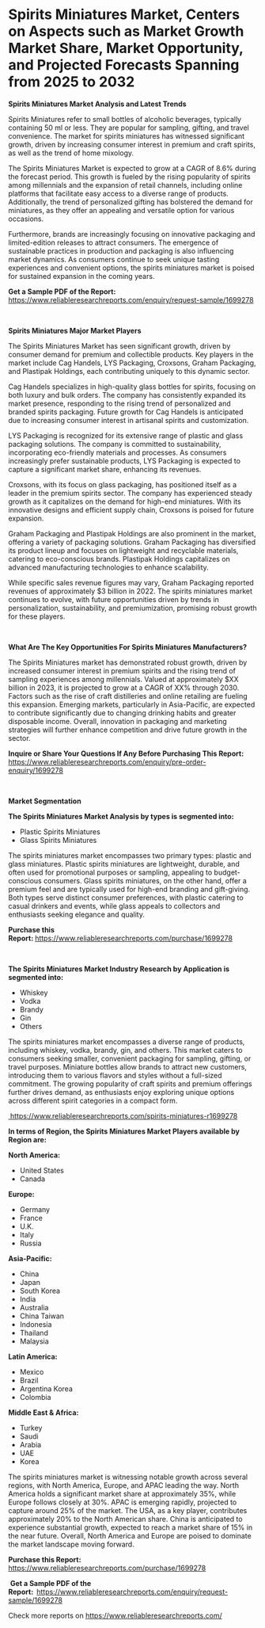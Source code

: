 <p><h1>Spirits Miniatures Market, Centers on Aspects such as Market Growth Market Share, Market Opportunity, and Projected Forecasts Spanning from 2025 to 2032</h1></p><p><strong>Spirits Miniatures Market Analysis and Latest Trends</strong></p>
<p><p>Spirits Miniatures refer to small bottles of alcoholic beverages, typically containing 50 ml or less. They are popular for sampling, gifting, and travel convenience. The market for spirits miniatures has witnessed significant growth, driven by increasing consumer interest in premium and craft spirits, as well as the trend of home mixology. </p><p>The Spirits Miniatures Market is expected to grow at a CAGR of 8.6% during the forecast period. This growth is fueled by the rising popularity of spirits among millennials and the expansion of retail channels, including online platforms that facilitate easy access to a diverse range of products. Additionally, the trend of personalized gifting has bolstered the demand for miniatures, as they offer an appealing and versatile option for various occasions.</p><p>Furthermore, brands are increasingly focusing on innovative packaging and limited-edition releases to attract consumers. The emergence of sustainable practices in production and packaging is also influencing market dynamics. As consumers continue to seek unique tasting experiences and convenient options, the spirits miniatures market is poised for sustained expansion in the coming years.</p></p>
<p><strong>Get a Sample PDF of the Report:&nbsp;</strong> <a href="https://www.reliableresearchreports.com/enquiry/request-sample/1699278?utm_campaign=2283&utm_medium=2&utm_source=Github&utm_content=ia&utm_term=08032025&utm_id=spirits-miniatures">https://www.reliableresearchreports.com/enquiry/request-sample/1699278</a></p>
<p>&nbsp;</p>
<p><strong>Spirits Miniatures Major Market Players</strong></p>
<p><p>The Spirits Miniatures Market has seen significant growth, driven by consumer demand for premium and collectible products. Key players in the market include Cag Handels, LYS Packaging, Croxsons, Graham Packaging, and Plastipak Holdings, each contributing uniquely to this dynamic sector.</p><p>Cag Handels specializes in high-quality glass bottles for spirits, focusing on both luxury and bulk orders. The company has consistently expanded its market presence, responding to the rising trend of personalized and branded spirits packaging. Future growth for Cag Handels is anticipated due to increasing consumer interest in artisanal spirits and customization.</p><p>LYS Packaging is recognized for its extensive range of plastic and glass packaging solutions. The company is committed to sustainability, incorporating eco-friendly materials and processes. As consumers increasingly prefer sustainable products, LYS Packaging is expected to capture a significant market share, enhancing its revenues.</p><p>Croxsons, with its focus on glass packaging, has positioned itself as a leader in the premium spirits sector. The company has experienced steady growth as it capitalizes on the demand for high-end miniatures. With its innovative designs and efficient supply chain, Croxsons is poised for future expansion.</p><p>Graham Packaging and Plastipak Holdings are also prominent in the market, offering a variety of packaging solutions. Graham Packaging has diversified its product lineup and focuses on lightweight and recyclable materials, catering to eco-conscious brands. Plastipak Holdings capitalizes on advanced manufacturing technologies to enhance scalability.</p><p>While specific sales revenue figures may vary, Graham Packaging reported revenues of approximately $3 billion in 2022. The spirits miniatures market continues to evolve, with future opportunities driven by trends in personalization, sustainability, and premiumization, promising robust growth for these players.</p></p>
<p>&nbsp;</p>
<p><strong>What Are The Key Opportunities For Spirits Miniatures Manufacturers?</strong></p>
<p><p>The Spirits Miniatures market has demonstrated robust growth, driven by increased consumer interest in premium spirits and the rising trend of sampling experiences among millennials. Valued at approximately $XX billion in 2023, it is projected to grow at a CAGR of XX% through 2030. Factors such as the rise of craft distilleries and online retailing are fueling this expansion. Emerging markets, particularly in Asia-Pacific, are expected to contribute significantly due to changing drinking habits and greater disposable income. Overall, innovation in packaging and marketing strategies will further enhance competition and drive future growth in the sector.</p></p>
<p><strong>Inquire or Share Your Questions If Any Before Purchasing This Report:</strong> <a href="https://www.reliableresearchreports.com/enquiry/pre-order-enquiry/1699278?utm_campaign=2283&utm_medium=2&utm_source=Github&utm_content=ia&utm_term=08032025&utm_id=spirits-miniatures">https://www.reliableresearchreports.com/enquiry/pre-order-enquiry/1699278</a></p>
<p>&nbsp;</p>
<p><strong>Market Segmentation</strong></p>
<p><strong>The Spirits Miniatures Market Analysis by types is segmented into:</strong></p>
<p><ul><li>Plastic Spirits Miniatures</li><li>Glass Spirits Miniatures</li></ul></p>
<p><p>The spirits miniatures market encompasses two primary types: plastic and glass miniatures. Plastic spirits miniatures are lightweight, durable, and often used for promotional purposes or sampling, appealing to budget-conscious consumers. Glass spirits miniatures, on the other hand, offer a premium feel and are typically used for high-end branding and gift-giving. Both types serve distinct consumer preferences, with plastic catering to casual drinkers and events, while glass appeals to collectors and enthusiasts seeking elegance and quality.</p></p>
<p><strong>Purchase this Report:&nbsp;</strong><a href="https://www.reliableresearchreports.com/purchase/1699278?utm_campaign=2283&utm_medium=2&utm_source=Github&utm_content=ia&utm_term=08032025&utm_id=spirits-miniatures">https://www.reliableresearchreports.com/purchase/1699278</a></p>
<p>&nbsp;</p>
<p><strong>The Spirits Miniatures Market Industry Research by Application is segmented into:</strong></p>
<p><ul><li>Whiskey</li><li>Vodka</li><li>Brandy</li><li>Gin</li><li>Others</li></ul></p>
<p><p>The spirits miniatures market encompasses a diverse range of products, including whiskey, vodka, brandy, gin, and others. This market caters to consumers seeking smaller, convenient packaging for sampling, gifting, or travel purposes. Miniature bottles allow brands to attract new customers, introducing them to various flavors and styles without a full-sized commitment. The growing popularity of craft spirits and premium offerings further drives demand, as enthusiasts enjoy exploring unique options across different spirit categories in a compact form.</p></p>
<p><a href="https://www.reliableresearchreports.com/spirits-miniatures-r1699278?utm_campaign=2283&utm_medium=2&utm_source=Github&utm_content=ia&utm_term=08032025&utm_id=spirits-miniatures">&nbsp;https://www.reliableresearchreports.com/spirits-miniatures-r1699278</a></p>
<p><strong>In terms of Region, the Spirits Miniatures Market Players available by Region are:</strong></p>
<p>
    <p> <strong> North America: </strong>
        <ul>
            <li>United States</li>
            <li>Canada</li>
        </ul>
        </p> 
    <p> <strong> Europe: </strong>
        <ul>
            <li>Germany</li>
            <li>France</li>
            <li>U.K.</li>
            <li>Italy</li>
            <li>Russia</li>
        </ul>
        </p> 
    <p> <strong> Asia-Pacific: </strong>
        <ul>
            <li>China</li>
            <li>Japan</li>
            <li>South Korea</li>
            <li>India</li>
            <li>Australia</li>
            <li>China Taiwan</li>
            <li>Indonesia</li>
            <li>Thailand</li>
            <li>Malaysia</li>
        </ul>
        </p> 
    <p> <strong> Latin America: </strong>
        <ul>
            <li>Mexico</li>
            <li>Brazil</li>
            <li>Argentina Korea</li>
            <li>Colombia</li>
        </ul>
        </p> 
    <p> <strong> Middle East & Africa: </strong>
        <ul>
            <li>Turkey</li>
            <li>Saudi</li>
            <li>Arabia</li>
            <li>UAE</li>
            <li>Korea</li>
        </ul>
    </p>
    </p>
<p><p>The spirits miniatures market is witnessing notable growth across several regions, with North America, Europe, and APAC leading the way. North America holds a significant market share at approximately 35%, while Europe follows closely at 30%. APAC is emerging rapidly, projected to capture around 25% of the market. The USA, as a key player, contributes approximately 20% to the North American share. China is anticipated to experience substantial growth, expected to reach a market share of 15% in the near future. Overall, North America and Europe are poised to dominate the market landscape moving forward.</p></p>
<p><strong>Purchase this Report: </strong><a href="https://www.reliableresearchreports.com/purchase/1699278?utm_campaign=2283&utm_medium=2&utm_source=Github&utm_content=ia&utm_term=08032025&utm_id=spirits-miniatures">https://www.reliableresearchreports.com/purchase/1699278</a></p>
<p>&nbsp;<strong>Get a Sample PDF of the Report:&nbsp;&nbsp;</strong><a href="https://www.reliableresearchreports.com/enquiry/request-sample/1699278?utm_campaign=2283&utm_medium=2&utm_source=Github&utm_content=ia&utm_term=08032025&utm_id=spirits-miniatures">https://www.reliableresearchreports.com/enquiry/request-sample/1699278</a></p>
<p><strong></strong></p>
<p>Check more reports on <a href="https://www.reliableresearchreports.com/?utm_campaign=2283&utm_medium=2&utm_source=Github&utm_content=ia&utm_term=08032025&utm_id=spirits-miniatures">https://www.reliableresearchreports.com/</a></p>